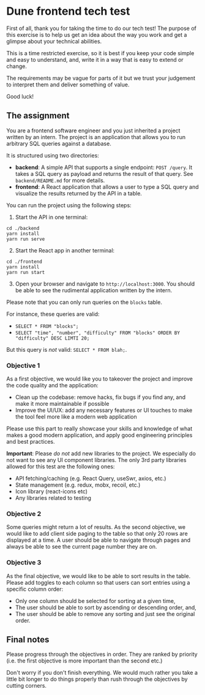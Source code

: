# Dune frontend tech test

First of all, thank you for taking the time to do our tech test! The purpose of this exercise is to help us get an idea about the way you work and get a glimpse about your technical abilities.

This is a time restricted exercise, so it is best if you keep your code simple and easy to understand, and, write it in a way that is easy to extend or change.

The requirements may be vague for parts of it but we trust your judgement to interpret them and deliver something of value.

Good luck!

## The assignment

You are a frontend software engineer and you just inherited a project written by an intern. The project is an application that allows you to run arbitrary SQL queries against a database.

It is structured using two directories:

- **backend**: A simple API that supports a single endpoint: `POST /query`. It takes a SQL query as payload and returns the result of that query. See `backend/README.md` for more details.
- **frontend**: A React application that allows a user to type a SQL query and visualize the results returned by the API in a table.

You can run the project using the following steps:

1. Start the API in one terminal:

```shell
cd ./backend
yarn install
yarn run serve
```

2. Start the React app in another terminal:

```shell
cd ./frontend
yarn install
yarn run start
```

3. Open your browser and navigate to `http://localhost:3000`. You should be able to see the rudimental application written by the intern.

Please note that you can only run queries on the `blocks` table.

For instance, these queries are valid:

- `SELECT * FROM "blocks";`
- `SELECT "time", "number", "difficulty" FROM "blocks" ORDER BY "difficulty" DESC LIMTI 20;`

But this query is _not_ valid: `SELECT * FROM blah;`.

### Objective 1

As a first objective, we would like you to takeover the project and improve the code quality and the application:

- Clean up the codebase: remove hacks, fix bugs if you find any, and make it more maintainable if possible
- Improve the UI/UX: add any necessary features or UI touches to make the tool feel more like a modern web application

Please use this part to really showcase your skills and knowledge of what makes a good modern application, and apply good engineering principles and best practices.

**Important**: Please _do not_ add new libraries to the project. We especially do not want to see any UI component libraries. The only 3rd party libraries allowed for this test are the following ones:

- API fetching/caching (e.g. React Query, useSwr, axios, etc.)
- State management (e.g. redux, mobx, recoil, etc.)
- Icon library (react-icons etc)
- Any libraries related to testing

### Objective 2

Some queries might return a lot of results. As the second objective, we would like to add client side paging to the table so that only 20 rows are displayed at a time.
A user should be able to navigate through pages and always be able to see the current page number they are on.

### Objective 3

As the final objective, we would like to be able to sort results in the table. Please add toggles to each column so that users can sort entries using a specific column order:

- Only one column should be selected for sorting at a given time,
- The user should be able to sort by ascending or descending order, and,
- The user should be able to remove any sorting and just see the original order.

## Final notes

Please progress through the objectives in order. They are ranked by priority (i.e. the first objective is more important than the second etc.)

Don't worry if you don't finish everything. We would much rather you take a little bit longer to do things properly than rush through the objectives by cutting corners.
